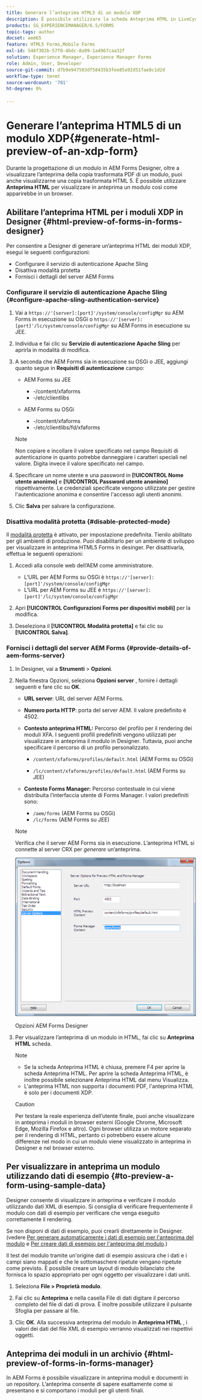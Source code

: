 ```yaml
---
title: Generare l’anteprima HTML5 di un modulo XDP
description: È possibile utilizzare la scheda Anteprima HTML in LiveCycle Designer per visualizzare in anteprima i moduli così come vengono visualizzati in un browser.
products: SG_EXPERIENCEMANAGER/6.5/FORMS
topic-tags: author
docset: aem65
feature: HTML5 Forms,Mobile Forms
exl-id: 548f302b-57f0-4bdc-8a99-1a4967caa32f
solution: Experience Manager, Experience Manager Forms
role: Admin, User, Developer
source-git-commit: d7b9e947503df58435b3fee85a92d51fae8c1d2d
workflow-type: tm+mt
source-wordcount: '781'
ht-degree: 0%

---
```


# Generare l’anteprima HTML5 di un modulo XDP{#generate-html-preview-of-an-xdp-form}

Durante la progettazione di un modulo in AEM Forms Designer, oltre a visualizzare l’anteprima della copia trasformata PDF di un modulo, puoi anche visualizzarne una copia trasformata HTML 5. È possibile utilizzare **Anteprima HTML** per visualizzare in anteprima un modulo così come apparirebbe in un browser.

## Abilitare l’anteprima HTML per i moduli XDP in Designer {#html-preview-of-forms-in-forms-designer}

Per consentire a Designer di generare un’anteprima HTML dei moduli XDP, esegui le seguenti configurazioni:

* Configurare il servizio di autenticazione Apache Sling
* Disattiva modalità protetta
* Fornisci i dettagli del server AEM Forms

### Configurare il servizio di autenticazione Apache Sling {#configure-apache-sling-authentication-service}

1. Vai a `https://'[server]:[port]'/system/console/configMgr` su AEM Forms in esecuzione su OSGi o
   `https://'[server]:[port]'/lc/system/console/configMgr` su AEM Forms in esecuzione su JEE.
1. Individua e fai clic su **Servizio di autenticazione Apache Sling** per aprirla in modalità di modifica.

1. A seconda che AEM Forms sia in esecuzione su OSGi o JEE, aggiungi quanto segue in **Requisiti di autenticazione** campo:

   * AEM Forms su JEE

      * -/content/xfaforms
      * -/etc/clientlibs

   * AEM Forms su OSGi

      * -/content/xfaforms
      * -/etc/clientlibs/fd/xfaforms

   >[!NOTE]
   >
   >Non copiare e incollare il valore specificato nel campo Requisiti di autenticazione in quanto potrebbe danneggiare i caratteri speciali nel valore. Digita invece il valore specificato nel campo.

1. Specificare un nome utente e una password in **[!UICONTROL Nome utente anonimo]** e **[!UICONTROL Password utente anonimo]** rispettivamente. Le credenziali specificate vengono utilizzate per gestire l&#39;autenticazione anonima e consentire l&#39;accesso agli utenti anonimi.
1. Clic **Salva** per salvare la configurazione.

### Disattiva modalità protetta {#disable-protected-mode}

Il [modalità protetta](../../forms/using/get-xdp-pdf-documents-aem.md) è attivato, per impostazione predefinita. Tienilo abilitato per gli ambienti di produzione. Puoi disabilitarlo per un ambiente di sviluppo per visualizzare in anteprima HTML5 Forms in desinger. Per disattivarla, effettua le seguenti operazioni:

1. Accedi alla console web dell’AEM come amministratore.

   * L’URL per AEM Forms su OSGi è `https://'[server]:[port]'/system/console/configMgr`
   * L’URL per AEM Forms su JEE è `https://'[server]:[port]'/lc/system/console/configMgr`

1. Apri **[!UICONTROL Configurazioni Forms per dispositivi mobili]** per la modifica.
1. Deseleziona il **[!UICONTROL Modalità protetta]** e fai clic su **[!UICONTROL Salva]**.

### Fornisci i dettagli del server AEM Forms {#provide-details-of-aem-forms-server}

1. In Designer, vai a **Strumenti** > **Opzioni**.
1. Nella finestra Opzioni, seleziona **Opzioni server** , fornire i dettagli seguenti e fare clic su **OK**.

   * **URL server**: URL del server AEM Forms.

   * **Numero porta HTTP**: porta del server AEM. Il valore predefinito è 4502.
   * **Contesto anteprima HTML:** Percorso del profilo per il rendering dei moduli XFA. I seguenti profili predefiniti vengono utilizzati per visualizzare in anteprima il modulo in Designer. Tuttavia, puoi anche specificare il percorso di un profilo personalizzato.

      * `/content/xfaforms/profiles/default.html` (AEM Forms su OSGi)

      * `/lc/content/xfaforms/profiles/default.html` (AEM Forms su JEE)

   * **Contesto Forms Manager:** Percorso contestuale in cui viene distribuita l’interfaccia utente di Forms Manager. I valori predefiniti sono:

      * `/aem/forms` (AEM Forms su OSGi)
      * `/lc/forms` (AEM Forms su JEE)

   >[!NOTE]
   >
   >Verifica che il server AEM Forms sia in esecuzione. L’anteprima HTML si connette al server CRX per *generare* un’anteprima.

   ![Opzioni AEM Forms Designer ](assets/server_options.png)

   Opzioni AEM Forms Designer

1. Per visualizzare l’anteprima di un modulo in HTML, fai clic su **Anteprima HTML** scheda.

   >[!NOTE]
   >
   >
   >
   >
   >    * Se la scheda Anteprima HTML è chiusa, premere F4 per aprire la scheda Anteprima HTML. Per aprire la scheda Anteprima HTML, è inoltre possibile selezionare Anteprima HTML dal menu Visualizza.
   >    * L&#39;anteprima HTML non supporta i documenti PDF, l&#39;anteprima HTML è solo per i documenti XDP.
   >
   >

   >[!CAUTION]
   >
   >Per testare la reale esperienza dell’utente finale, puoi anche visualizzare in anteprima i moduli in browser esterni (Google Chrome, Microsoft Edge, Mozilla Firefox e altro). Ogni browser utilizza un motore separato per il rendering di HTML, pertanto ci potrebbero essere alcune differenze nel modo in cui un modulo viene visualizzato in anteprima in Designer e nel browser esterno.

## Per visualizzare in anteprima un modulo utilizzando dati di esempio {#to-preview-a-form-using-sample-data}

Designer consente di visualizzare in anteprima e verificare il modulo utilizzando dati XML di esempio. Si consiglia di verificare frequentemente il modulo con dati di esempio per verificare che venga eseguito correttamente il rendering.

Se non disponi di dati di esempio, puoi crearli direttamente in Designer. (vedere [Per generare automaticamente i dati di esempio per l&#39;anteprima del modulo](https://help.adobe.com/en_US/AEMForms/6.1/DesignerHelp/WS107c29ade9134a2c136ae6f212a1f379c94-8000.2.html#WS92d06802c76abadb-728f46ac129b395660c-7efe.2) e [Per creare dati di esempio per l&#39;anteprima del modulo](https://help.adobe.com/en_US/AEMForms/6.1/DesignerHelp/WS107c29ade9134a2c136ae6f212a1f379c94-8000.2.html#WS92d06802c76abadb-728f46ac129b395660c-7eff.2).)

Il test del modulo tramite un&#39;origine dati di esempio assicura che i dati e i campi siano mappati e che le sottomaschere ripetute vengano ripetute come previsto. È possibile creare un layout di modulo bilanciato che fornisca lo spazio appropriato per ogni oggetto per visualizzare i dati uniti.

1. Seleziona **File > Proprietà modulo**.

1. Fai clic su **Anteprima** e nella casella File di dati digitare il percorso completo del file di dati di prova. È inoltre possibile utilizzare il pulsante Sfoglia per passare al file.

1. Clic **OK**. Alla successiva anteprima del modulo in **Anteprima HTML** , i valori dei dati del file XML di esempio verranno visualizzati nei rispettivi oggetti.

## Anteprima dei moduli in un archivio {#html-preview-of-forms-in-forms-manager}

In AEM Forms è possibile visualizzare in anteprima moduli e documenti in un repository. L’anteprima consente di sapere esattamente come si presentano e si comportano i moduli per gli utenti finali.
